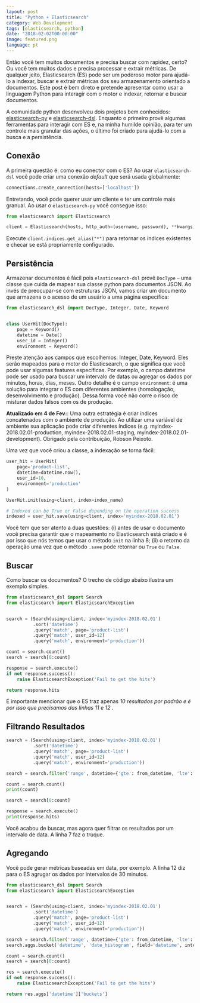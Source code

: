 ```yaml
---
layout: post
title: "Python + Elasticsearch"
category: Web Development
tags: [elasticsearch, python]
date: "2018-02-02T00:00:00"
image: featured.png
language: pt
---
```


Então você tem muitos documentos e precisa buscar com rapidez, certo? Ou você tem muitos dados e precisa processar e extrair métricas. De qualquer jeito, Elasticsearch (ES) pode ser um poderoso motor para ajudá-lo a indexar, buscar e extrair métricas dos seu armazenamento orientado a documentos. Este post é bem direto e pretende apresentar como usar a linguagem Python para interagir com o motor e indexar, retornar e buscar documentos.

A comunidade python desenvolveu dois projetos bem conhecidos: [elasticsearch-py](http://elasticsearch-py.readthedocs.io/) e [elasticsearch-dsl](http://elasticsearch-dsl.readthedocs.io/). Enquanto o primeiro provê algumas ferramentas para interagir com ES e, na minha humilde opinião, para ter um controle mais granular das ações, o último foi criado para ajudá-lo com a busca e a persistência.

## Conexão

A primeira questão é: como eu conector com o ES? Ao usar `elasticsearch-dsl` você pode criar uma conexão _default_ que será usada globalmente:

```python
connections.create_connection(hosts=['localhost'])
```

Entretando, você pode querer usar um cliente e ter um controle mais granual. Ao usar o `elasticsearch-py` você consegue isso:

```python
from elasticsearch import Elasticsearch

client = Elasticsearch(hosts, http_auth=(username, password), **kwargs)
```

Execute `client.indices.get_alias("*")` para retornar os índices existentes e checar se está propriamente configurado.

## Persistência

Armazenar documentos é fácil pois `elasticsearch-dsl` provê `DocType` – uma classe que cuida de mapear sua classe python para documentos JSON. Ao invés de preocupar-se com estruturas JSON, vamos criar um documento que armazena o o acesso de um usuário a uma página específica:

```python
from elasticsearch_dsl import DocType, Integer, Date, Keyword


class UserHit(DocType):
    page = Keyword()
    datetime = Date()
    user_id = Integer()
    environment = Keyword()
```

Preste atenção aos campos que escolhemos: Integer, Date, Keyword. Eles serão mapeados para o motor do Elasticsearch, o que significa que você pode usar algumas features específicas. Por exemplo, o campo datetime pode ser usado para buscar um intervalo de datas ou agregar os dados por minutos, horas, dias, meses. Outro detalhe é o campo `environment`: é uma solução para integrar o ES com diferentes ambientes (homologação, desenvolvimento e produção). Dessa forma você não corre o risco de misturar dados falsos com os de produção.

**Atualizado em 4 de Fev:**: Uma outra estratégia é criar índices concatenados com o ambiente de produção. Ao utilizar uma variável de ambiente sua aplicação pode criar diferentes índices (e.g. myindex-2018.02.01-production, myindex-2018.02.01-staging, myindex-2018.02.01-development). Obrigado pela contribuição, Robson Peixoto.

Uma vez que você criou a classe, a indexação se torna fácil:

```python
user_hit = UserHit(
    page='product-list',
    datetime=datetime.now(),
    user_id=10,
    environment='production'
)

UserHit.init(using=client, index=index_name)

# Indexed can be True or False depending on the operation success
indexed = user_hit.save(using=client, index='myindex-2018.02.01')
```

Você tem que ser atento a duas questões: (i) antes de usar o documento você precisa garantir que o mapeamento no Elasticsearch está criado e é por isso que nós temos que usar o método `init` na linha 8; (ii) o retorno da operação uma vez que o método `.save` pode retornar ou `True` ou `False`.

## Buscar

Como buscar os documentos? O trecho de código abaixo ilustra um exemplo simples.

```python
from elasticsearch_dsl import Search
from elasticsearch import ElasticsearchException


search = (Search(using=client, index='myindex-2018.02.01')
          .sort('datetime')
          .query('match', page='product-list')
          .query('match', user_id=12)
          .query('match', environment='production'))

count = search.count()
search = search[0:count]

response = search.execute()
if not response.success():
    raise ElasticsearchException('Fail to get the hits')

return response.hits
```

É importante mencionar que o ES traz apenas _10 resultados por padrão e é por isso que precisamos das linhas 11 e 12_ .

## Filtrando Resultados

```python
search = (Search(using=client, index='myindex-2018.02.01')
          .sort('datetime')
          .query('match', page='product-list')
          .query('match', user_id=12)
          .query('match', environment='production'))

search = search.filter('range', datetime={'gte': from_datetime, 'lte': to_datetime, 'time_zone': time_zone_delta})

count = search.count()
print(count)

search = search[0:count]

response = search.execute()
print(response.hits)
```

Você acabou de buscar, mas agora quer filtrar os resultados por um intervalo de data. A linha 7 faz o truque.

## Agregando

Você pode gerar métricas baseadas em data, por exemplo. A linha 12 diz para o ES agrugar os dados por intervalos de 30 minutos.

```python
from elasticsearch_dsl import Search
from elasticsearch import ElasticsearchException


search = (Search(using=client, index='myindex-2018.02.01')
          .sort('datetime')
          .query('match', page='product-list')
          .query('match', user_id=12)
          .query('match', environment='production'))

search = search.filter('range', datetime={'gte': from_datetime, 'lte': to_datetime, 'time_zone': time_zone_delta})
search.aggs.bucket('datetime', 'date_histogram', field='datetime', interval='30m')

count = search.count()
search = search[0:count]

res = search.execute()
if not response.success():
    raise ElasticsearchException('Fail to get the hits')

return res.aggs['datetime']['buckets']
```
